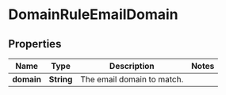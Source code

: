 # DomainRuleEmailDomain

## Properties
Name | Type | Description | Notes
------------ | ------------- | ------------- | -------------
**domain** | **String** | The email domain to match. | 
